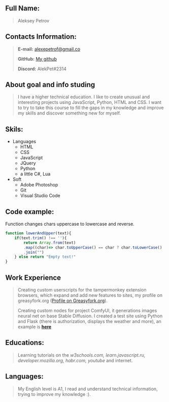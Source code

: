 ## Full Name:
> Aleksey Petrov

## Contacts Information:
> **E-mail:** [alexepetrof@gmail.co](mailto:alexepetrof@gmail.com)
> 
> **GitHub:** [My github](https://github.com/alekpet)
>
> **Discord:** AlekPet#2314

## About goal and info studing
> I have a higher technical education. I like to create unusual and interesting projects using JavaScript, Python, HTML and CSS. I want to try to take this course to fill the gaps in my knowledge and improve my skills and discover something new for myself.


## Skils:
+ Languages
  + HTML
  + CSS
  + JavaScript
  + JQuery
  + Python
  + a little C#, Lua
+ Soft
  +  Adobe Photoshop
  +  Git
  +  Visual Studio Code

## Code example:
Function changes chars uppercase to lowercase and reverse.
```javascript
function lowerAndUpper(text){
    if(text.trim() !== ''){
        return Array.from(text)
        .map((char)=> char.toUpperCase() == char ? char.toLowerCase() : char.toUpperCase())
        .join("")
    } else return "Empty text!"
} 
```

## Work Experience
> Creating custom userscripts for the tampermonkey extension browsers, which expand and add new features to sites, my profile on greasyfork.org ([Profile on Greasyfork.org](https://greasyfork.org/en/users/99182-alekpet)).
> 
> Creating custom nodes for project ComfyUI, it generations images neural net on base Stable Diffusion.
> I created a test site using Python and Flask (there is authorization, displays the weather and more), an example is **[here](https://alekpet.pythonanywhere.com/)**

## Educations:
> Learning tutorials on the *w3schools.com, learn.javascript.ru, developer.mozilla.org, habr.com, youtube* and internet.

## Languages:
> My English level is A1, I read and understand technical information, trying to improve my knowledge :).